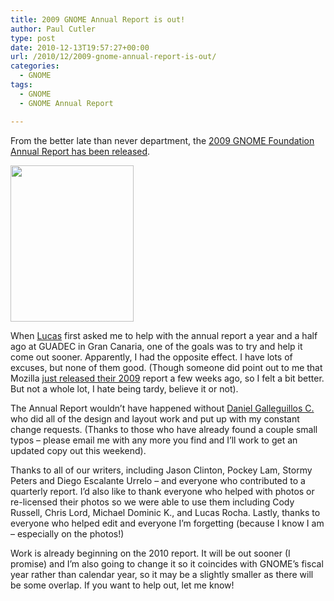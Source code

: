 ```yaml
---
title: 2009 GNOME Annual Report is out!
author: Paul Cutler
type: post
date: 2010-12-13T19:57:27+00:00
url: /2010/12/2009-gnome-annual-report-is-out/
categories:
  - GNOME
tags:
  - GNOME
  - GNOME Annual Report

---
```

From the better late than never department, the [2009 GNOME Foundation Annual Report has been released][1].

[<img class="alignnone size-full wp-image-1517" title="2009 GNOME Annual Report" src="https://i1.wp.com/www.paulcutler.org/blog/wp-content/uploads/2010/12/Small_Cover.png?resize=197%2C250" alt="" width="197" height="250" data-recalc-dims="1" />][2]

When [Lucas][3] first asked me to help with the annual report a year and a half ago at GUADEC in Gran Canaria, one of the goals was to try and help it come out sooner. Apparently, I had the opposite effect. I have lots of excuses, but none of them good. (Though someone did point out to me that Mozilla [just released their 2009][4] report a few weeks ago, so I felt a bit better. But not a whole lot, I hate being tardy, believe it or not).

The Annual Report wouldn&#8217;t have happened without [Daniel Galleguillos C.][5] who did all of the design and layout work and put up with my constant change requests. (Thanks to those who have already found a couple small typos &#8211; please email me with any more you find and I&#8217;ll work to get an updated copy out this weekend).

Thanks to all of our writers, including Jason Clinton, Pockey Lam, Stormy Peters and Diego Escalante Urrelo &#8211; and everyone who contributed to a quarterly report. I&#8217;d also like to thank everyone who helped with photos or re-licensed their photos so we were able to use them including Cody Russell, Chris Lord, Michael Dominic K., and Lucas Rocha. Lastly, thanks to everyone who helped edit and everyone I&#8217;m forgetting (because I know I am &#8211; especially on the photos!)

Work is already beginning on the 2010 report. It will be out sooner (I promise) and I&#8217;m also going to change it so it coincides with GNOME&#8217;s fiscal year rather than calendar year, so it may be a slightly smaller as there will be some overlap. If you want to help out, let me know!

 [1]: http://blogs.gnome.org/foundation/2010/12/13/gnome-foundation-2009-annual-report/
 [2]: https://i1.wp.com/www.paulcutler.org/blog/wp-content/uploads/2010/12/Small_Cover.png
 [3]: http://lucasr.org/
 [4]: http://www.mozilla.org/foundation/annualreport/2009/
 [5]: http://live.gnome.org/DanielGalleguillos/